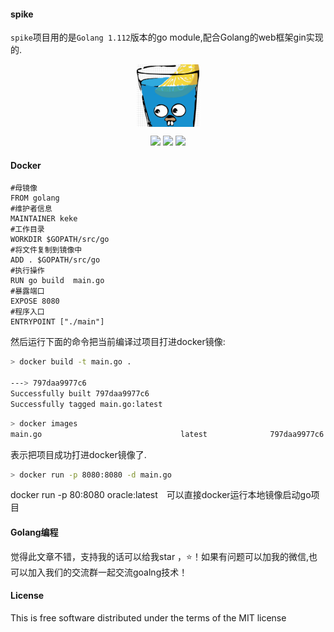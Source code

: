 #### spike
`spike`项目用的是`Golang 1.112`版本的go module,配合Golang的web框架gin实现的.

<p align="center">
<img width="100" align="center" src="public/images/logo.png" />
</p>

<p align='center'>
<img src="https://img.shields.io/badge/build-passing-brightgreen.svg">
<a href="https://twitter.com/perfactsen"><img src="https://img.shields.io/badge/twitter-keke-green.svg?style=flat&colorA=009df2"></a>
<a href="https://www.zhihu.com/people/sencoed.com/activities"><img src="https://img.shields.io/badge/%E7%9F%A5%E4%B9%8E-keke-green.svg?style=flat&colorA=009df2"></a>
</p>

#### Docker

```docker
#母镜像
FROM golang
#维护者信息
MAINTAINER keke
#工作目录
WORKDIR $GOPATH/src/go
#将文件复制到镜像中
ADD . $GOPATH/src/go
#执行操作
RUN go build  main.go
#暴露端口
EXPOSE 8080
#程序入口
ENTRYPOINT ["./main"]
```

然后运行下面的命令把当前编译过项目打进docker镜像:

```bash
> docker build -t main.go .

---> 797daa9977c6
Successfully built 797daa9977c6
Successfully tagged main.go:latest
```

```bash
> docker images 
main.go                               latest              797daa9977c6        8 minutes ago       801MB
```

表示把项目成功打进docker镜像了.

```bash
> docker run -p 8080:8080 -d main.go
```

docker run -p 80:8080 oracle:latest　可以直接docker运行本地镜像启动go项目


#### Golang编程

觉得此文章不错，支持我的话可以给我star ，:star:！如果有问题可以加我的微信,也可以加入我们的交流群一起交流goalng技术！

#### License
This is free software distributed under the terms of the MIT license
